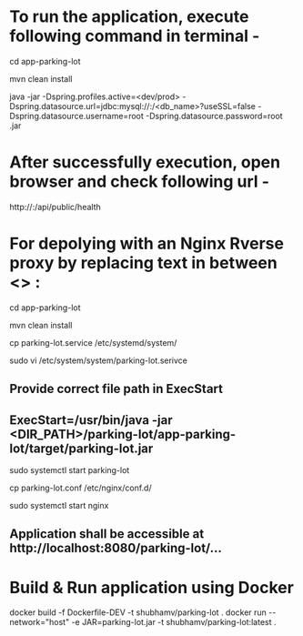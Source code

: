 # To run the application, execute following command in terminal -

cd app-parking-lot

mvn clean install

java -jar -Dspring.profiles.active=<dev/prod> -Dspring.datasource.url=jdbc:mysql://<host>:<port>/<db_name>?useSSL=false -Dspring.datasource.username=root -Dspring.datasource.password=root <jar-name>.jar

# After successfully execution, open browser and check following url -

http://<domain>:<port>/api/public/health





# For depolying with an Nginx Rverse proxy by replacing text in between <> :

cd app-parking-lot

mvn clean install

cp parking-lot.service /etc/systemd/system/

sudo vi /etc/system/system/parking-lot.serivce
## Provide correct file path in ExecStart
## ExecStart=/usr/bin/java -jar <DIR_PATH>/parking-lot/app-parking-lot/target/parking-lot.jar

sudo systemctl start parking-lot

cp parking-lot.conf /etc/nginx/conf.d/

sudo systemctl start nginx

## Application shall be accessible at http://localhost:8080/parking-lot/...




# Build & Run application using Docker
docker build -f Dockerfile-DEV -t shubhamv/parking-lot . 
docker run --network="host" -e JAR=parking-lot.jar -t shubhamv/parking-lot:latest  .


